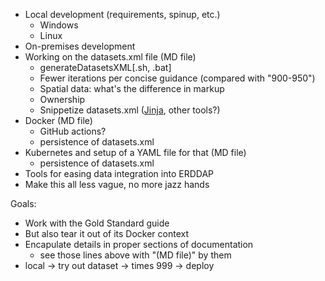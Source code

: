 - Local development (requirements, spinup, etc.)
  - Windows
  - Linux
- On-premises development
- Working on the datasets.xml file (MD file)
  - generateDatasetsXML[.sh, .bat]
  - Fewer iterations per concise guidance (compared with "900-950")
  - Spatial data: what's the difference in markup
  - Ownership
  - Snippetize datasets.xml ([Jinja](https://jinja.palletsprojects.com/en/3.1.x/), other tools?)  
- Docker (MD file)
  - GitHub actions?
  - persistence of datasets.xml 
- Kubernetes and setup of a YAML file for that (MD file)
  - persistence of datasets.xml
- Tools for easing data integration into ERDDAP
- Make this all less vague, no more jazz hands


Goals:

- Work with the Gold Standard guide
- But also tear it out of its Docker context
- Encapulate details in proper sections of documentation
  - see those lines above with "(MD file)" by them
- local -> try out dataset -> times 999 -> deploy
